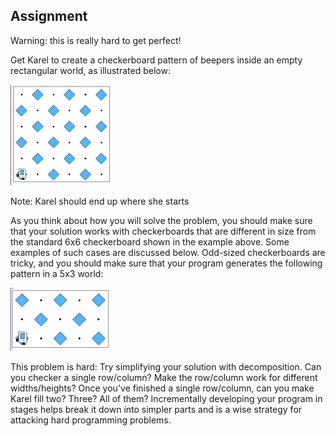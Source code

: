 ## Assignment
Warning: this is really hard to get perfect!

Get Karel to create a checkerboard pattern of beepers inside an empty rectangular world, as illustrated below:

![karel](image.png)

Note: Karel should end up where she starts

As you think about how you will solve the problem, you should make sure that your solution works with checkerboards that are different in size from the standard 6x6 checkerboard shown in the example above. Some examples of such cases are discussed below. Odd-sized checkerboards are tricky, and you should make sure that your program generates the following pattern in a 5x3 world:

![karel](image-1.png)

This problem is hard: Try simplifying your solution with decomposition. Can you checker a single row/column? Make the row/column work for different widths/heights? Once you've finished a single row/column, can you make Karel fill two? Three? All of them? Incrementally developing your program in stages helps break it down into simpler parts and is a wise strategy for attacking hard programming problems.